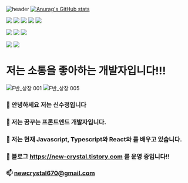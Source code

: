![header](https://capsule-render.vercel.app/api?type=waving&color=timeGradient&height=250&section=header&text=New%20Crystal&fontSize=90) 
[![Anurag's GitHub stats](https://github-readme-stats.vercel.app/api?username=crystal025)](https://github.com/anuraghazra/github-readme-stats)

 <img src="https://img.shields.io/badge/javascript-F7DF1E?style=for-the-badge&logo=javascript&logoColor=black">  <img src="https://img.shields.io/badge/TypeScript-3178C6?style=for-the-badge&logo=TypeScript&logoColor=white">  <img src="https://img.shields.io/badge/react-61DAFB?style=for-the-badge&logo=react&logoColor=black"> <img src="https://img.shields.io/badge/Redux-764ABC?style=for-the-badge&logo=Redux&logoColor=white"> <img src="https://img.shields.io/badge/styledcomponents-DB7093?style=for-the-badge&logo=styledcomponents&logoColor=white">

<img src="https://img.shields.io/badge/Amazon S3-569A31?style=for-the-badge&logo=Amazon S3&logoColor=white">  <img src="https://img.shields.io/badge/CloudFront-FF4F8B?style=for-the-badge&logo=CloudFront&logoColor=white">  <img src="https://img.shields.io/badge/Route 53-232F3E?style=for-the-badge&logo=Route 53&logoColor=white">  

<img src="https://img.shields.io/badge/GitHub-181717?style=for-the-badge&logo=GitHb&logoColor=white"> <img src="https://img.shields.io/badge/GitHub Actions-2088FF?style=for-the-badge&logo=GitHub Actions&logoColor=white">

# 저는 소통을 좋아하는 개발자입니다!!!
![F반_상장 001](https://user-images.githubusercontent.com/109053875/195837932-5aa706e4-7b1d-4d0e-9d68-a6cd26547abe.jpeg)
![F반_상장 005](https://user-images.githubusercontent.com/109053875/195837949-bf73fa56-4919-4966-8606-3bf3ba9158ec.jpeg)

### 👋 안녕하세요 저는 신수정입니다 
### 👀 저는 꿈꾸는 프론트엔드 개발자입니다.
### 🌱 저는 현재 Javascript, Typescript와 React와 를 배우고 있습니다.
### 💞️ 블로그 https://new-crystal.tistory.com 를 운영 중입니다!!
### 📫 newcrystal670@gmail.com

